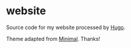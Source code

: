# website

Source code for my website processed by [Hugo](https://gohugo.io). 


Theme adapted from [Minimal](https://themes.gohugo.io/minimal/). Thanks!


